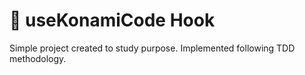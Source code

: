 # 🚀 useKonamiCode Hook

Simple project created to study purpose. Implemented following TDD methodology.
